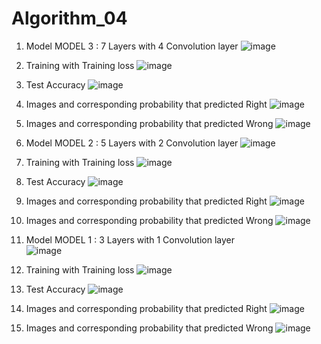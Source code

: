 # Algorithm_04
1. Model
MODEL 3 : 7 Layers with 4 Convolution layer
![image](https://user-images.githubusercontent.com/99858086/173227407-5fbad134-dffb-4566-8db9-204209603c18.png)

2. Training with Training loss
![image](https://user-images.githubusercontent.com/99858086/173227420-f5f935eb-9881-4e61-a2e4-3a366fbe9e9d.png)

3. Test Accuracy
![image](https://user-images.githubusercontent.com/99858086/173227433-a83690a4-0e5b-42a0-9d9b-5c6277bb8f4d.png)

4. Images and corresponding probability that predicted Right
![image](https://user-images.githubusercontent.com/99858086/173227443-0d36a7af-3217-4e0f-8dec-9bdbe841a9e7.png)

5. Images and corresponding probability that predicted Wrong
![image](https://user-images.githubusercontent.com/99858086/173227452-2a2021f5-3dae-47a1-a249-6020840eb57a.png)

1. Model
MODEL 2 : 5 Layers with 2 Convolution layer
![image](https://user-images.githubusercontent.com/99858086/173227535-2a6148d3-31f9-4acc-9015-a6b8fc22d8a7.png)

2. Training with Training loss
![image](https://user-images.githubusercontent.com/99858086/173227544-8eebca69-18e9-44b9-bd68-d5151e79d573.png)

3. Test Accuracy
![image](https://user-images.githubusercontent.com/99858086/173227565-c5159502-6a94-466c-bed0-dd609cd80d71.png)

4. Images and corresponding probability that predicted Right
![image](https://user-images.githubusercontent.com/99858086/173227579-008c036f-9940-4ee0-9e31-7dec723e6522.png)

5. Images and corresponding probability that predicted Wrong
![image](https://user-images.githubusercontent.com/99858086/173227593-75e4436a-4393-43c1-861a-e67857c2ced2.png)

1. Model
MODEL 1 : 3 Layers with 1 Convolution layer  
![image](https://user-images.githubusercontent.com/99858086/173227662-e71f1a74-8395-41c1-9baa-41143de50b4f.png)

2. Training with Training loss
![image](https://user-images.githubusercontent.com/99858086/173227653-e9f98815-900d-4b14-b236-e88157f8e1d4.png)

3. Test Accuracy
![image](https://user-images.githubusercontent.com/99858086/173227758-77fb63bc-f296-4c72-927b-b4e0f71ac9ac.png)

4. Images and corresponding probability that predicted Right
![image](https://user-images.githubusercontent.com/99858086/173227770-da6cd6b4-23e7-41f5-b239-177327285142.png)

5. Images and corresponding probability that predicted Wrong
![image](https://user-images.githubusercontent.com/99858086/173227777-123cd385-008a-4ba7-88f1-3de79638ac58.png)

